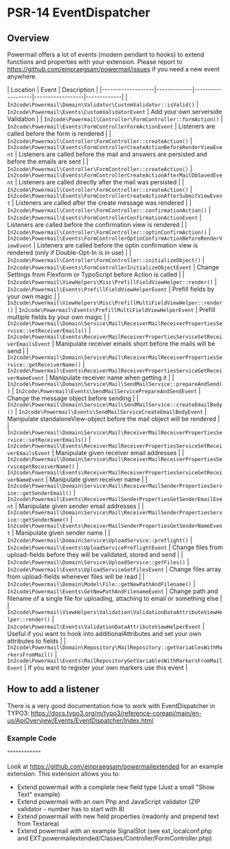 # PSR-14 EventDispatcher

## Overview

Powermail offers a lot of events (modern pendant to hooks) to
extend functions and properties with your extension.
Please report to https://github.com/einpraegsam/powermail/issues if you need a new event anywhere.

| Location | Event | Description |
|-------------------|-------------|-------------------|------------------|-------------|
| `In2code\Powermail\Domain\Validator\CustomValidator::isValid()` | `In2code\Powermail\Events\CustomValidatorEvent` | Add your own serverside Validation |
| `In2code\Powermail\Controller\FormController::formAction()` | `In2code\Powermail\Events\FormControllerFormActionEvent` | Listeners are called before the form is rendered |
| `In2code\Powermail\Controller\FormController::createAction()` | `In2code\Powermail\Events\FormControllerCreateActionBeforeRenderViewEvent` | Listeners are called before the mail and answers are persisted and before the emails are sent |
| `In2code\Powermail\Controller\FormController::createAction()` | `In2code\Powermail\Events\FormControllerCreateActionAfterMailDbSavedEvent` | Listeners are called directly after the mail was persisted |
| `In2code\Powermail\Controller\FormController::createAction()` | `In2code\Powermail\Events\FormControllerCreateActionAfterSubmitViewEvent` | Listeners are called after the create message was rendered |
| `In2code\Powermail\Controller\FormController::confirmationAction()` | `In2code\Powermail\Events\FormControllerConfirmationActionEvent` | Listeners are called before the confirmation view is rendered |
| `In2code\Powermail\Controller\FormController::optinConfirmAction()` | `In2code\Powermail\Events\FormControllerOptinConfirmActionBeforeRenderViewEvent` | Listeners are called before the optin confirmation view is rendered (only if Double-Opt-In is in use) |
| `In2code\Powermail\Controller\FormController::initializeObject()` | `In2code\Powermail\Events\FormControllerInitializeObjectEvent` | Change Settings from Flexform or TypoScript before Action is called |
| `In2code\Powermail\ViewHelpers\Misc\PrefillFieldViewHelper::render()` | `In2code\Powermail\Events\PrefillFieldViewHelperEvent` | Prefill fields by your own magic |
| `In2code\Powermail\ViewHelpers\Misc\PrefillMultiFieldViewHelper::render()` | `In2code\Powermail\Events\PrefillMultiFieldViewHelperEvent` | Prefill multiple fields by your own magic |
| `In2code\Powermail\Domain\Service\Mail\ReceiverMailReceiverPropertiesService::setReceiverEmails()` | `In2code\Powermail\Events\ReceiverMailReceiverPropertiesServiceSetReceiverEmailsEvent` | Manipulate receiver emails short before the mails will be send |
| `In2code\Powermail\Domain\Service\Mail\ReceiverMailReceiverPropertiesService::getReceiverName()` | `In2code\Powermail\Events\ReceiverMailReceiverPropertiesServiceGetReceiverNameEvent` | Manipulate receiver name when getting it |
| `In2code\Powermail\Domain\Service\Mail\SendMailService::prepareAndSend()` | `In2code\Powermail\Events\SendMailServicePrepareAndSendEvent` | Change the message object before sending |
| `In2code\Powermail\Domain\Service\Mail\SendMailService::createEmailBody()` | `In2code\Powermail\Events\SendMailServiceCreateEmailBodyEvent` | Manipulate standaloneView-object before the mail object will be rendered |
| `In2code\Powermail\Domain\Service\Mail\ReceiverMailReceiverPropertiesService::setReceiverEmails()` | `In2code\Powermail\Events\ReceiverMailReceiverPropertiesServiceSetReceiverEmailsEvent` | Manipulate given receiver email addresses |
| `In2code\Powermail\Domain\Service\Mail\ReceiverMailReceiverPropertiesServicegetReceiverName()` | `In2code\Powermail\Events\ReceiverMailReceiverPropertiesServiceGetReceiverNameEvent` | Manipulate given receiver name |
| `In2code\Powermail\Domain\Service\Mail\ReceiverMailSenderPropertiesService::getSenderEmail()` | `In2code\Powermail\Events\ReceiverMailSenderPropertiesGetSenderEmailEvent` | Manipulate given sender email addresses |
| `In2code\Powermail\Domain\Service\Mail\ReceiverMailSenderPropertiesService::getSenderName()` | `In2code\Powermail\Events\ReceiverMailSenderPropertiesGetSenderNameEvent` | Manipulate given sender name |
| `In2code\Powermail\Domain\Service\UploadService::preflight()` | `In2code\Powermail\Events\UploadServicePreflightEvent` | Change files from upload-fields before they will be validated, stored and send |
| `In2code\Powermail\Domain\Service\UploadService::getFiles()` | `In2code\Powermail\Events\UploadServiceGetFilesEvent` | Change files array from upload-fields whenever files will be read |
| `In2code\Powermail\Domain\Model\File::getNewPathAndFilename()` | `In2code\Powermail\Events\GetNewPathAndFilenameEvent` | Change path and filename of a single file for uploading, attaching to email or something else |
| `In2code\Powermail\ViewHelpers\Validation\ValidationDataAttributeViewHelper::render()` | `In2code\Powermail\Events\ValidationDataAttributeViewHelperEvent` | Useful if you want to hook into additionalAttributes and set your own attributes to fields |
| `In2code\Powermail\Domain\Repository\MailRepository::getVariablesWithMarkersFromMail()` | `In2code\Powermail\Events\MailRepositoryGetVariablesWithMarkersFromMailEvent` | If you want to register your own markers use this event |


## How to add a listener

There is a very good documentation how to work with EventDispatcher in TYPO3:
https://docs.typo3.org/m/typo3/reference-coreapi/main/en-us/ApiOverview/Events/EventDispatcher/Index.html

### Example Code
""""""""""""

Look at https://github.com/einpraegsam/powermailextended for an example extension.
This extension allows you to:

- Extend powermail with a complete new field type (Just a small "Show Text" example)
- Extend powermail with an own Php and JavaScript validator (ZIP validator - number has to start with 8)
- Extend powermail with new field properties (readonly and prepend text from Textarea)
- Extend powermail with an example SignalSlot (see ext_localconf.php and EXT:powermailextended/Classes/Controller/FormController.php)

